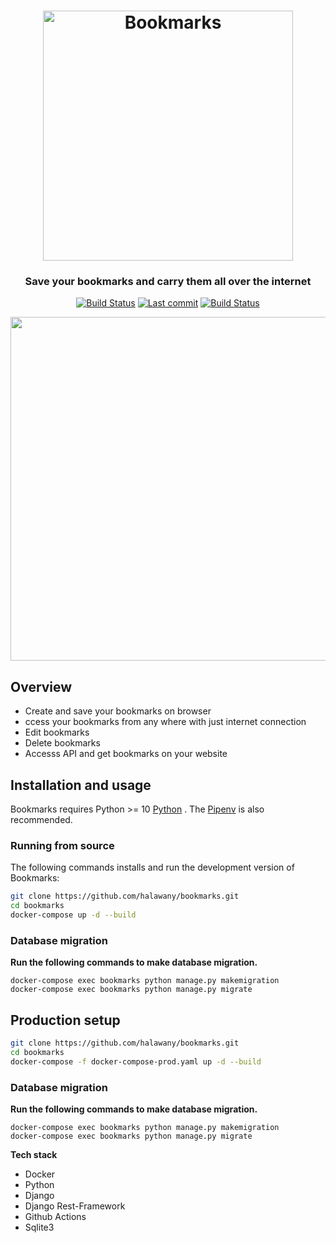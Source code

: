 <h1 align="center">
	<img
		width="400"
		alt="Bookmarks"
		src="https://github.com/Halawany/bookmarks/assets/37335947/8350cc53-b808-4993-aca2-d832a08aecaa">
</h1>

<h3 align="center">
	Save your bookmarks and carry them all over the internet
</h3>

</p>
<p align="center">
	<a href=""><img
		alt="Build Status"
		src="https://img.shields.io/github/pipenv/locked/python-version/halawany/bookmarks"></a>
	<a href=""><img
		alt="Last commit"
		src="https://img.shields.io/github/last-commit/halawany/bookmarks"></a>
	<a href="![GitHub last commit (by committer)](https://img.shields.io/github/last-commit/halawany/bookmarks)"><img
		alt="Build Status"
		src="https://img.shields.io/github/actions/workflow/status/halawany/bookmarks/ci.yaml"></a>
</p>

<p align="center">
	<img src="https://github.com/Halawany/bookmarks/assets/37335947/7dae8868-468b-4d11-9c40-ea3c04128bc5" width="550">
</p>

## Overview

- Create and save your bookmarks on browser
- ccess your bookmarks from any where with just internet connection
- Edit bookmarks
- Delete bookmarks
- Accesss API and get bookmarks on your website

## Installation and usage

Bookmarks requires Python >= 10 [Python](https://python.org/) .
The [Pipenv]([https://pipenv.pypa.io/en/latest/]) is also recommended.

### Running from source

The following commands installs and run the development version of Bookmarks:

```sh
git clone https://github.com/halawany/bookmarks.git
cd bookmarks
docker-compose up -d --build
```
### Database migration
**Run the following commands to make database migration.**
```docker
docker-compose exec bookmarks python manage.py makemigration
docker-compose exec bookmarks python manage.py migrate
```

## Production setup
```sh
git clone https://github.com/halawany/bookmarks.git
cd bookmarks
docker-compose -f docker-compose-prod.yaml up -d --build
```
### Database migration
**Run the following commands to make database migration.**
```docker
docker-compose exec bookmarks python manage.py makemigration
docker-compose exec bookmarks python manage.py migrate
```
**Tech stack**

 - Docker
 - Python
 - Django
 - Django Rest-Framework
 - Github Actions
 - Sqlite3


